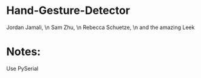 # Hand-Gesture-Detector

Jordan Jamali, \n
Sam Zhu, \n
Rebecca Schuetze, \n
and the amazing Leek 


# Notes:

Use PySerial


